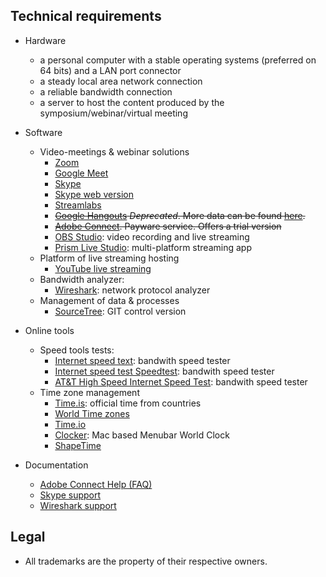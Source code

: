 ## Technical requirements ##

* Hardware
     - a personal computer with a stable operating systems (preferred on 64 bits) and a LAN port connector
     - a steady local area network connection
     - a reliable bandwidth connection
     - a server to host the content produced by the symposium/webinar/virtual meeting

* Software
     - Video-meetings & webinar solutions
          - [Zoom](https://www.zoom.us)
          - [Google Meet](https://meet.google.com)
          - [Skype](http://go.skype.com/windows.desktop.download)
          - [Skype web version](https://web.skype.com/)
          - [Streamlabs](https://streamlabs.com/)
          - ~~[Google Hangouts](https://hangouts.google.com/) _Deprecated_. More data can be found [here](https://www.theverge.com/2018/11/30/18120199/google-hangouts-consumers-2020-chat-app-shut-down).~~
          - ~~[Adobe Connect](https://www.adobe.com/products/adobeconnect.html). Payware service. Offers a trial version~~
          - [OBS Studio](https://obsproject.com): video recording and live streaming
          - [Prism Live Studio](https://prismlive.com/en_us/pcapp/): multi-platform streaming app
     - Platform of live streaming hosting
          - [YouTube live streaming](https://support.google.com/youtube/answer/2474026?hl=en)
     - Bandwidth analyzer:
          - [Wireshark](https://www.wireshark.org/#download): network protocol analyzer
     - Management of data & processes
          - [SourceTree](https://www.sourcetreeapp.com/): GIT control version

* Online tools
     - Speed tools tests:
          - [Internet speed text](https://fast.com/#): bandwith speed tester
          - [Internet speed test Speedtest](http://www.speedtest.net/): bandwith speed tester
          - [AT&T High Speed Internet Speed Test](http://speedtest.att.com/speedtest/): bandwith speed tester
     - Time zone management
          - [Time.is](https://time.is/es/): official time from countries
          - [World Time zones](https://everytimezone.com/)
          - [Time.io](https://timee.io/)
          - [Clocker](https://apps.apple.com/us/app/clocker/id1056643111?mt=12): Mac based Menubar World Clock
          - [ShapeTime](https://app.shapetime.ai/)
          
* Documentation
     - [Adobe Connect Help (FAQ)](https://helpx.adobe.com/adobe-connect/adobe-connect-mobile-help.html)
     - [Skype support](https://support.skype.com/en/skype/all/)
     - [Wireshark support](https://www.wireshark.org/docs/wsug_html_chunked/)
     
## Legal ##

* All trademarks are the property of their respective owners.